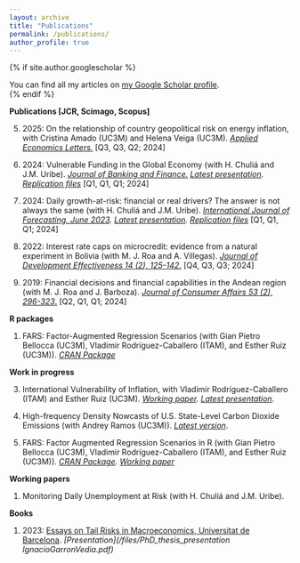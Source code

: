 ```yaml
---
layout: archive
title: "Publications"
permalink: /publications/
author_profile: true
---
```


{% if site.author.googlescholar %}
  <div class="wordwrap">You can find all my articles on <a href="{{site.author.googlescholar}}">my Google Scholar profile</a>.</div>
{% endif %}


**Publications [JCR, Scimago, Scopus]**

5. 2025: On the relationship of country geopolitical risk on energy inflation, with Cristina Amado (UC3M) and Helena Veiga (UC3M). *[Applied Economics Letters.](https://www.tandfonline.com/doi/full/10.1080/13504851.2025.2547098?scroll=top&needAccess=true)* [Q3, Q3, Q2; 2024]

4. 2024: Vulnerable Funding in the Global Economy (with H. Chuliá and J.M. Uribe). *[Journal of Banking and Finance.](https://www.sciencedirect.com/science/article/pii/S0378426624002280) [Latest presentation](/files/VulnerableFunding_latest.pdf). [Replication files](https://github.com/IgnacioGarron/Vulnerable-Funding-RR2)* [Q1, Q1, Q1; 2024]

3. 2024: Daily growth-at-risk: financial or real drivers? The answer is not always the same (with H. Chuliá and J.M. Uribe). *[International Journal of Forecasting, June 2023](https://www.sciencedirect.com/science/article/pii/S0169207023000511). [Latest presentation](/files/Chapter_2_presentation.pdf). [Replication files](https://github.com/IgnacioGarron/Daily-GaR)* [Q1, Q1,
Q1; 2024]

2. 2022: Interest rate caps on microcredit: evidence from a natural experiment in Bolivia (with M. J. Roa and A. Villegas). [*Journal of Development Effectiveness 14 (2), 125-142*.](https://www.tandfonline.com/doi/abs/10.1080/19439342.2021.1968934) [Q4, Q3,
Q3; 2024]

1. 2019: Financial decisions and financial capabilities in the Andean region (with M. J. Roa and J. Barboza). [*Journal of Consumer Affairs 53 (2), 296-323*.](https://onlinelibrary.wiley.com/doi/abs/10.1111/joca.12187) [Q2, Q1,
Q1; 2024]

**R packages**

1.  FARS: Factor-Augmented Regression Scenarios (with Gian Pietro Bellocca (UC3M), Vladimir Rodríguez-Caballero (ITAM), and Esther Ruiz (UC3M)). *[CRAN Package](https://cran.r-project.org/web/packages/FARS/index.html)*

**Work in progress**

3. International Vulnerability of Inflation, with Vladimir Rodríguez-Caballero (ITAM) and Esther Ruiz (UC3M). *[Working paper](https://arxiv.org/pdf/2410.20628). [Latest presentation](/files/Internalsemminar2025IGV.pdf).*

2. High-frequency Density Nowcasts of U.S. State-Level Carbon Dioxide Emissions (with Andrey Ramos (UC3M)). *[Latest version](https://arxiv.org/abs/2501.03380)*.

1. FARS: Factor Augmented Regression Scenarios in R (with Gian Pietro Bellocca (UC3M), Vladimir Rodríguez-Caballero (ITAM), and Esther Ruiz (UC3M)). *[CRAN Package](https://cran.r-project.org/web/packages/FARS/index.html). [Working paper](https://arxiv.org/pdf/2507.10679)*

**Working papers**

1.  Monitoring Daily Unemployment at Risk (with H. Chuliá and J.M. Uribe).


**Books**

1. 2023: [Essays on Tail Risks in Macroeconomics, Universitat de Barcelona](https://www.tesisenred.net/handle/10803/688864#page=1). *[Presentation](/files/PhD_thesis_presentation IgnacioGarronVedia.pdf)*